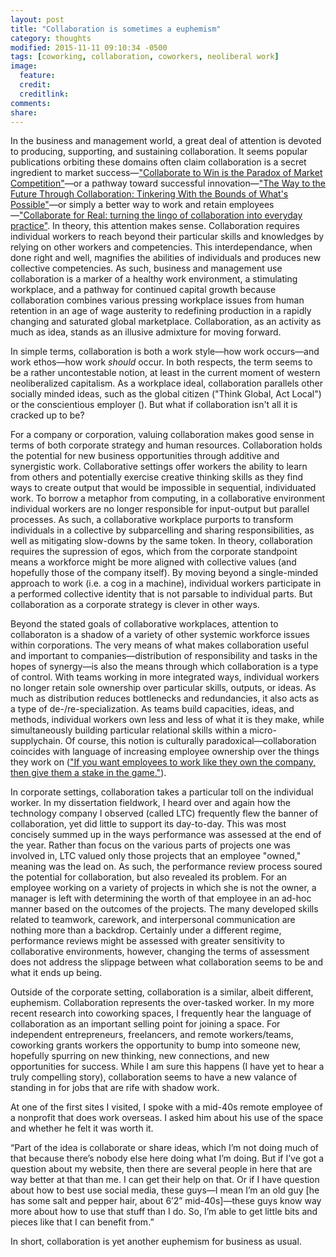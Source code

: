 ```yaml
---
layout: post
title: "Collaboration is sometimes a euphemism"
category: thoughts
modified: 2015-11-11 09:10:34 -0500
tags: [coworking, collaboration, coworkers, neoliberal work]
image:
  feature: 
  credit: 
  creditlink: 
comments: 
share: 
---
```

In the business and management world, a great deal of attention is devoted to producing, supporting, and sustaining collaboration. It seems popular publications orbiting these domains often claim collaboration is a secret ingredient to market success&mdash;["Collaborate to Win is the Paradox of Market Competition"](http://www.entrepreneur.com/article/234559)&mdash;or a pathway toward successful innovation&mdash;["The Way to the Future Through Collaboration: Tinkering With the Bounds of What's Possible"](http://www.wired.com/insights/2014/05/way-future-collaboration-tinkering-bounds-whats-possible/)&mdash;or simply a better way to work and retain employees&mdash;["Collaborate for Real: turning the lingo of collaboration into everyday practice"](https://hbr.org/2015/09/collaborate-for-real). In theory, this attention makes sense. Collaboration requires individual workers to reach beyond their particular skills and knowledges by relying on other workers and competencies. This interdependance, when done right and well, magnifies the abilities of individuals and produces new collective competencies. As such, business and management use collaboration is a marker of a healthy work environment, a stimulating workplace, and a pathway for continued capital growth because collaboration combines various pressing workplace issues from human retention in an age of wage austerity to redefining production in a rapidly changing and saturated global marketplace. Collaboration, as an activity as much as idea, stands as an illusive admixture for moving forward.

In simple terms, collaboration is both a work style&mdash;how work occurs&mdash;and work ethos&mdash;how work *should* occur. In both respects, the term seems to be a rather uncontestable notion, at least in the current moment of western neoliberalized capitalism. As a workplace ideal, collaboration parallels other socially minded ideas, such as the global citizen ("Think Global, Act Local") or the conscientious employer (). But what if collaboration isn't all it is cracked up to be?

For a company or corporation, valuing collaboration makes good sense in terms of both corporate strategy and human resources. Collaboration holds the potential for new business opportunities through additive and synergistic work. Collaborative settings offer workers the ability to learn from others and potentially exercise creative thinking skills as they find ways to create output that would be impossible in sequential, individuated work. To borrow a metaphor from computing, in a collaborative environment individual workers are no longer responsible for input-output but parallel processes. As such, a collaborative workplace purports to transform individuals in a collective by subparcelling and sharing responsibilities, as well as mitigating slow-downs by the same token. In theory, collaboration requires the supression of egos, which from the corporate standpoint means a workforce might be more aligned with collective values (and hopefully those of the company itself). By moving beyond a single-minded approach to work (i.e. a cog in a machine), individual workers participate in a performed collective identity that is not parsable to individual parts. But collaboration as a corporate strategy is clever in other ways.

Beyond the stated goals of collaborative workplaces, attention to collaboraton is a shadow of a variety of other systemic workforce issues within corporations. The very means of what makes collaboration useful and important to companies&mdash;distribution of responsibility and tasks in the hopes of synergy&mdash;is also the means through which collaboration is a type of control. With teams working in more integrated ways, individual workers no longer retain sole ownership over particular skills, outputs, or ideas. As much as distribution reduces bottlenecks and redundancies, it also acts as a type of de-/re-specialization. As teams build capacities, ideas, and methods, individual workers own less and less of what it is they make, while simultaneously building particular relational skills within a micro-supplychain. Of course, this notion is culturally paradoxical&mdash;collaboration coincides with language of increasing employee ownership over the things they work on (["If you want employees to work like they own the company, then give them a stake in the game."](http://www.entrepreneur.com/article/218028)).

In corporate settings, collaboration takes a particular toll on the individual worker. In my dissertation fieldwork, I heard over and again how the technology company I observed (called LTC) frequently flew the banner of collaboration, yet did little to support its day-to-day. This was most concisely summed up in the ways performance was assessed at the end of the year. Rather than focus on the various parts of projects one was involved in, LTC valued only those projects that an employee "owned," meaning was the lead on. As such, the performance review process soured the potential for collaboration, but also revealed its problem. For an employee working on a variety of projects in which she is not the owner, a manager is left with determining the worth of that employee in an ad-hoc manner based on the outcomes of the projects. The many developed skills related to teamwork, carework, and interpersonal communication are nothing more than a backdrop. Certainly under a different regime, performance reviews might be assessed with greater sensitivity to collaborative environments, however, changing the terms of assessment does not address the slippage between what collaboration seems to be and what it ends up being.

Outside of the corporate setting, collaboration is a similar, albeit different, euphemism. Collaboration represents the over-tasked worker. In my more recent research into coworking spaces, I frequently hear the language of collaboration as an important selling point for joining a space. For independent entrepreneurs, freelancers, and remote workers/teams, coworking grants workers the opportunity to bump into someone new, hopefully spurring on new thinking, new connections, and new opportunities for success. While I am sure this happens (I have yet to hear a truly compelling story), collaboration seems to have a new valance of standing in for jobs that are rife with shadow work. 

At one of the first sites I visited, I spoke with a mid-40s remote employee of a nonprofit that does work overseas. I asked him about his use of the space and whether he felt it was worth it.

“Part of the idea is collaborate or share ideas, which I’m not doing much of that because there’s nobody else here doing what I’m doing. But if I’ve got a question about my website, then there are several people in here that are way better at that than me. I can get their help on that. Or if I have question about how to best use social media, these guys—I mean I’m an old guy [he has some salt and pepper hair, about 6’2” mid-40s]—these guys know way more about how to use that stuff than I do. So, I’m able to get little bits and pieces like that I can benefit from.”


In short, collaboration is yet another euphemism for business as usual.
